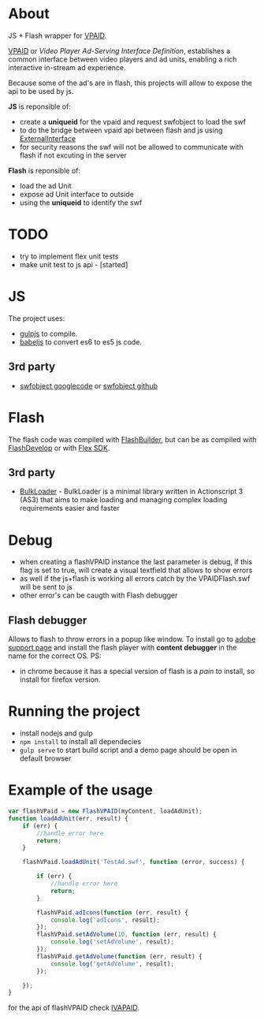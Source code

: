 About
===============
JS + Flash wrapper for [VPAID](http://www.iab.net/vpaid).

[VPAID](http://www.iab.net/vpaid) or *Video Player Ad-Serving Interface Definition*, establishes a common interface between video players and ad units, enabling a rich interactive in-stream ad experience.

Because some of the ad's are in flash, this projects will allow to expose the api to be used by js.

**JS** is reponsible of:
  - create a **uniqueid** for the vpaid and request swfobject to load the swf
  - to do the bridge between vpaid api between flash and js using [ExternalInterface](http://help.adobe.com/en_US/FlashPlatform/reference/actionscript/3/flash/external/ExternalInterface.html)
  - for security reasons the swf will not be allowed to communicate with flash if not excuting in the server

**Flash** is reponsible of:
  - load the ad Unit
  - expose ad Unit interface to outside
  - using the **uniqueid** to identify the swf

TODO
===============
  - try to implement flex unit tests
  - make unit test to js api - [started]

JS
==

The project uses:
  - [gulpjs](http://gulpjs.com/) to compile.
  - [babeljs](https://babeljs.io) to convert es6 to es5 js code.

3rd party
---------
  - [swfobject googlecode](https://code.google.com/p/swfobject/) or [swfobject github](https://github.com/swfobject/swfobject)

Flash
==============

The flash code was compiled with [FlashBuilder](http://www.adobe.com/uk/products/flash-builder.html), but can be as compiled with [FlashDevelop](http://www.flashdevelop.org/) or with [Flex SDK](http://www.adobe.com/devnet/flex/flex-sdk-download.html).

3rd party
---------
  - [BulkLoader](https://github.com/arthur-debert/BulkLoader) - BulkLoader is a minimal library written in Actionscript 3 (AS3) that aims to make loading and managing complex loading requirements easier and faster

Debug
=====
  - when creating a flashVPAID instance the last parameter is debug, if this flag is set to true, will create a visual textfield that allows to show errors
  - as well if the js+flash is working all errors catch by the VPAIDFlash.swf will be sent to js
  - other error's can be caugth with Flash debugger

Flash debugger
--------------
Allows to flash to throw errors in a popup like window. To install go to [adobe support page](https://www.adobe.com/support/flashplayer/downloads.html) and install the flash player with **content debugger** in the name for the correct OS.
PS:
  - in chrome because it has a special version of flash is a *pain* to install, so install for firefox version.

Running the project
===================

  - install nodejs and gulp
  - `npm install` to install all dependecies
  - `gulp serve` to start build script and a demo page should be open in default browser

Example of the usage
==========================================

```javascript
var flashVPaid = new FlashVPAID(myContent, loadAdUnit);
function loadAdUnit(err, result) {
    if (err) {
        //handle error here
        return;
    }

    flashVPaid.loadAdUnit('TestAd.swf', function (error, success) {

        if (err) {
            //handle error here
            return;
        }

        flashVPaid.adIcons(function (err, result) {
            console.log('adIcons', result);
        });
        flashVPaid.setAdVolume(10, function (err, result) {
            console.log('setAdVolume', result);
        });
        flashVPaid.getAdVolume(function (err, result) {
            console.log('getAdVolume', result);
        });

    });
}
```

for the api of flashVPAID check [IVAPAID](js/IVPAID.js).


